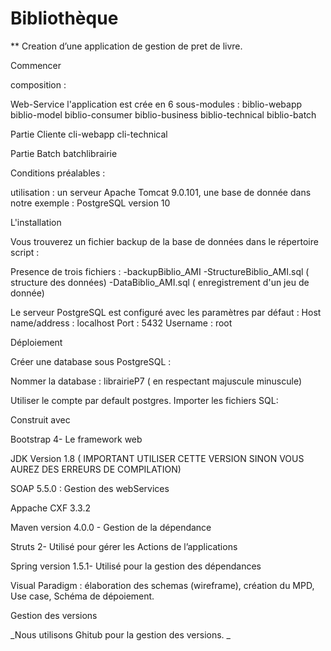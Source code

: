 # Bibliothèque 
 ** Creation d’une application de gestion de pret de livre. 

Commencer

composition :

Web-Service
l'application est crée en 6 sous-modules :
biblio-webapp
biblio-model
biblio-consumer
biblio-business
biblio-technical
biblio-batch

Partie Cliente
cli-webapp
cli-technical

Partie Batch
batchlibrairie


Conditions préalables :

utilisation : un serveur Apache Tomcat 9.0.101, 
une base de donnée dans notre exemple : PostgreSQL version 10


L'installation

Vous trouverez un fichier backup de la base de données dans le répertoire script  :

Presence de trois fichiers :
-backupBiblio_AMI
-StructureBiblio_AMI.sql ( structure des données)
-DataBiblio_AMI.sql ( enregistrement d'un jeu de donnée)

Le serveur PostgreSQL est configuré avec les paramètres par défaut : Host name/address : localhost Port : 5432 Username : root


Déploiement

Créer une database sous PostgreSQL :

Nommer la database : librairieP7 ( en respectant majuscule minuscule)

Utiliser le compte par default postgres. Importer les fichiers SQL:


Construit avec

Bootstrap 4- Le framework web 

JDK Version 1.8 ( IMPORTANT UTILISER CETTE VERSION SINON VOUS AUREZ DES ERREURS DE COMPILATION)

SOAP 5.5.0 : Gestion des webServices

Appache CXF 3.3.2

Maven version 4.0.0  - Gestion de la dépendance

Struts 2- Utilisé pour gérer les Actions de l’applications

Spring version 1.5.1- Utilisé pour la gestion des dépendances

Visual Paradigm : élaboration des schemas (wireframe), création du MPD, Use case, Schéma de dépoiement.

Gestion des versions

_Nous utilisons Ghitub pour la gestion des versions. _

